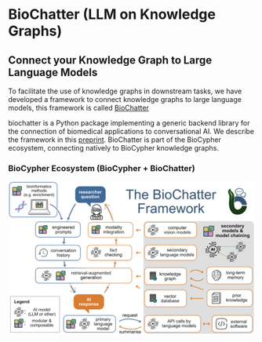 # BioChatter (LLM on Knowledge Graphs)

## Connect your Knowledge Graph to Large Language Models

To facilitate the use of knowledge graphs in downstream tasks, we have developed a framework to connect knowledge graphs to large language models, this framework is called [BioChatter](https://biochatter.org/)

biochatter is a Python package implementing a generic backend library for the connection of biomedical applications to conversational AI. We describe the framework in this [preprint](https://arxiv.org/abs/2305.06488). BioChatter is part of the BioCypher ecosystem, connecting natively to BioCypher knowledge graphs.


### BioCypher Ecosystem (BioCypher + BioChatter)
![Alt text](../assets/img/biochatter-overview-biocypher.png)
